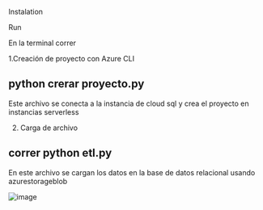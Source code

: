 Instalation

Run 

En la terminal correr


1.Creación de proyecto con Azure CLI

##  python crerar  proyecto.py


Este archivo se conecta a la instancia de cloud sql y crea el proyecto en instancias serverless




2. Carga de archivo 

##    correr python etl.py

En este archivo se cargan los datos en la base de datos relacional usando azurestorageblob

![image](https://user-images.githubusercontent.com/115656228/207717061-a55d31ba-cb6a-4179-a8ee-14f91cb44aa1.png)


